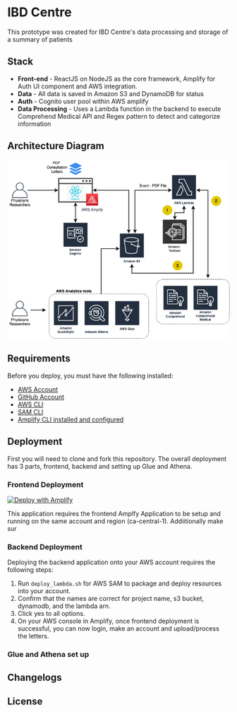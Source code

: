 # IBD Centre
This prototype was created for IBD Centre's data processing and storage of a summary of patients
## Stack

* **Front-end** - ReactJS on NodeJS as the core framework, Amplify for Auth UI component and AWS integration.
* **Data** - All data is saved in Amazon S3 and DynamoDB for status
* **Auth** - Cognito user pool within AWS amplify
* **Data Processing** - Uses a Lambda function in the backend to execute Comprehend Medical API and Regex pattern to detect and categorize information 
 
## Architecture Diagram
![alt text](./docs/IBD.png)

## Requirements
Before you deploy, you must have the following installed:
*  [AWS Account](https://aws.amazon.com/account/) 
*  [GitHub Account](https://github.com/) 
*  [AWS CLI](https://aws.amazon.com/cli/) 
*  [SAM CLI](https://docs.aws.amazon.com/serverless-application-model/latest/developerguide/serverless-sam-cli-install.html) 
*  [Amplify CLI installed and configured](https://aws-amplify.github.io/docs/cli-toolchain/quickstart#quickstart) 

## Deployment
First you will need to clone and fork this repository. The overall deployment has 3 parts, frontend, backend and setting up Glue and Athena.
### Frontend Deployment
[![Deploy with Amplify](https://oneclick.amplifyapp.com/button.svg)](https://console.aws.amazon.com/amplify/home#/deploy?repo=https://github.com/UBC-CIC/ibd-centre)

This application requires the frontend Amplfy Application to be setup and running on the same account and region (ca-central-1). Addiitionally make sur

### Backend Deployment
Deploying the backend application onto your AWS account requires the following steps:

1. Run `deploy_lambda.sh` for AWS SAM to package and deploy resources into your account. 
2. Confirm that the names are correct for project name, s3 bucket, dynamodb, and the lambda arn.
3. Click yes to all options.
4. On your AWS console in Amplify, once frontend deployment is successful, you can now login, make an account and upload/process the letters.

### Glue and Athena set up

## Changelogs

## License 
